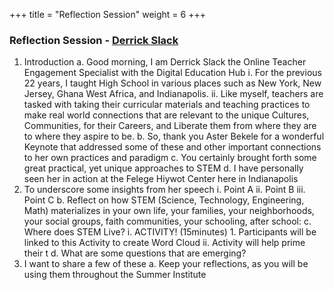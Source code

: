 +++
title = "Reflection Session"
weight = 6
+++

### Reflection Session - [Derrick Slack](https://dehsi2022.netlify.app/background/meettheteam/#derrick-slack)

1. Introduction
	a. Good morning, I am Derrick Slack the Online Teacher Engagement Specialist with the Digital Education Hub
		i. For the previous 22 years, I taught High School in various places such as New York, New Jersey, Ghana West Africa, and Indianapolis.
		ii. Like myself, teachers are tasked with taking their curricular materials and teaching practices to make real world connections that are relevant to the unique Cultures, Communities, for their Careers, and Liberate them from where they are to where they aspire to be.
	b. So, thank you Aster Bekele for a wonderful Keynote that addressed some of these and other important connections to her own practices and paradigm
	c. You certainly brought forth some great practical, yet unique approaches to STEM
	d. I have personally seen her in action at the Felege Hiywot Center here in Indianapolis
2. To underscore some insights from her speech
		i. Point A
		ii. Point B
		iii. Point C
	b. Reflect on how STEM (Science, Technology, Engineering, Math) materializes in your own life, your families, your neighborhoods, your social groups, faith communities, your schooling, after school: 
	c. Where does STEM Live?
		i. ACTIVITY! (15minutes) 
			1. Participants will be linked to this Activity to create Word Cloud
		ii. Activity will help prime their t
	d. What are some questions that are emerging?
3. I want to share a few of these
	a. Keep your reflections, as you will be using them throughout the Summer Institute